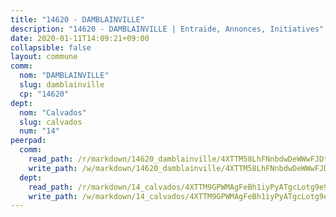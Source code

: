 ```yaml
---
title: "14620 - DAMBLAINVILLE"
description: "14620 - DAMBLAINVILLE | Entraide, Annonces, Initiatives"
date: 2020-01-11T14:09:21+09:00
collapsible: false
layout: commune
comm:
  nom: "DAMBLAINVILLE"
  slug: damblainville
  cp: "14620"
dept:
  nom: "Calvados"
  slug: calvados
  num: "14"
peerpad:
  comm:
    read_path: /r/markdown/14620_damblainville/4XTTM58LhFNnbdwDeWWwFJDtTKQcWthC8xQzdCPsj7vKpZFqB
    write_path: /w/markdown/14620_damblainville/4XTTM58LhFNnbdwDeWWwFJDtTKQcWthC8xQzdCPsj7vKpZFqB-K3TgUc6jFNj5wc6GkxDGZ2x5Hrd9WAYKidmUmNxZcwpm47tq47mJMvuVPBirCrVF7iJeueAxPJoiyFNWizZ5FKqXCcsMuGjVCbJZTRkay7fbrLhqViAVXuwR3aMoTwEPhSVAphzZ
  dept:
    read_path: /r/markdown/14_calvados/4XTTM9GPWMAgFeBh1iyPyATgcLotg9e9APJpQBEyY3RZiUwJ6
    write_path: /w/markdown/14_calvados/4XTTM9GPWMAgFeBh1iyPyATgcLotg9e9APJpQBEyY3RZiUwJ6-K3TgUXWJAT2cYJ9ZstQphkkm2za8um5GwwXsivqaDFTgbhMDcHaRXnT3h69szAqCyvWcFfDim5fkwc6CXdUtyvPpirbD1TPAb6xCxpPN6dR3zzDRe29YehQYbhZdjvZYkgztJYvi
---
```


